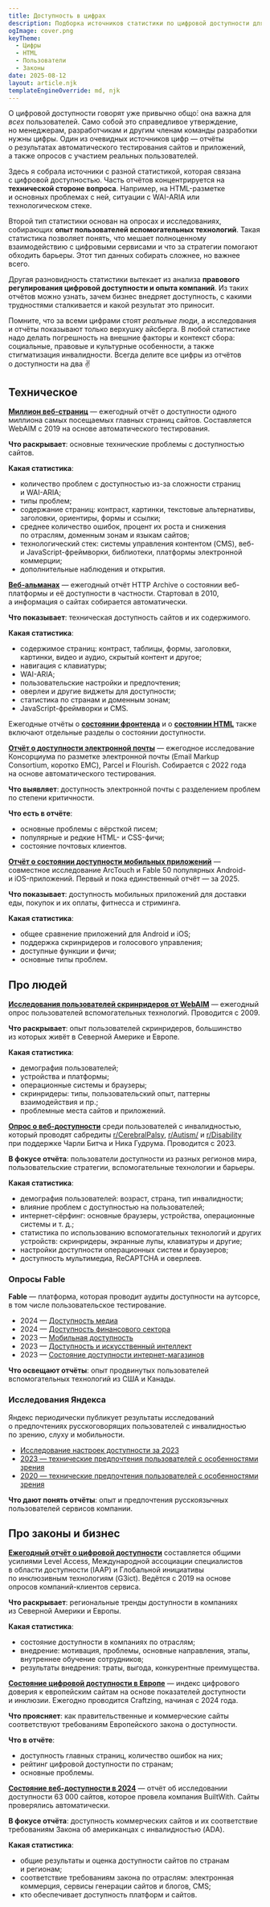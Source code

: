 ```yaml
---
title: Доступность в цифрах
description: Подборка источников статистики по цифровой доступности для разработчиков. Включает технические отчёты, опросы пользователей, исследования бизнеса и правового регулирования.
ogImage: cover.png
keyTheme:
  - Цифры
  - HTML
  - Пользователи
  - Законы
date: 2025-08-12
layout: article.njk
templateEngineOverride: md, njk
---
```


О цифровой доступности говорят уже привычно общо́: она важна для *всех* пользователей. Само собой это справедливое утверждение, но менеджерам, разработчикам и другим членам команды разработки нужны цифры. Один из очевидных источников цифр — отчёты о результатах автоматического тестирования сайтов и приложений, а также опросов с участием реальных пользователей.

Здесь я собрала источники с разной статистикой, которая связана с цифровой доступностью. Часть отчётов концентрируется на **технической стороне вопроса**. Например, на HTML-разметке и основных проблемах с ней, ситуации с WAI-ARIA или технологическом стеке.

Второй тип статистики основан на опросах и исследованиях, собирающих **опыт пользователей вспомогательных технологий**. Такая статистика позволяет понять, что мешает полноценному взаимодействию с цифровыми сервисами и что за стратегии помогают обходить барьеры. Этот тип данных собирать сложнее, но важнее всего.

Другая разновидность статистики вытекает из анализа **правового регулирования цифровой доступности и опыта компаний**. Из таких отчётов можно узнать, зачем бизнес внедряет доступность, с какими трудностями сталкивается и какой результат это приносит.

Помните, что за всеми цифрами стоят *реальные* люди, а исследования и отчёты показывают только верхушку айсберга. В любой статистике надо делать погрешность на внешние факторы и контекст сбора: социальные, правовые и культурные особенности, а также стигматизация инвалидности. Всегда делите все цифры из отчётов о доступности на два ✌️

## Техническое

**[Миллион веб-страниц](https://webaim.org/projects/million/)** — ежегодный отчёт о доступности одного миллиона самых посещаемых главных страниц сайтов. Составляется WebAIM с 2019 на основе автоматического тестирования.

**Что раскрывает**: основные технические проблемы с доступностью сайтов.

**Какая статистика**:

- количество проблем с доступностью из-за сложности страниц и WAI-ARIA;
- типы проблем;
- содержание страниц: контраст, картинки, текстовые альтернативы, заголовки, ориентиры, формы и ссылки;
- среднее количество ошибок, процент их роста и снижения по отраслям, доменным зонам и языкам сайтов;
- технологический стек: системы управления контентом (CMS), веб- и JavaScript-фреймворки, библиотеки, платформы электронной коммерции;
- дополнительные наблюдения и открытия.

**[Веб-альманах](https://almanac.httparchive.org/en/)** — ежегодный отчёт HTTP Archive о состоянии веб-платформы и её доступности в частности. Стартовал в 2010, а информация о сайтах собирается автоматически.

**Что показывает**: техническая доступность сайтов и их содержимого.

**Какая статистика**:

- содержимое страниц: контраст, таблицы, формы, заголовки, картинки, видео и аудио, скрытый контент и другое;
- навигация с клавиатуры;
- WAI-ARIA;
- пользовательские настройки и предпочтения;
- оверлеи и другие виджеты для доступности;
- статистика по странам и доменным зонам;
- JavaScript-фреймворки и CMS.

Ежегодные отчёты о **[состоянии фронтенда](https://tsh.io/state-of-frontend/)** и о **[состоянии HTML](https://stateofhtml.com/en-US)** также включают отдельные разделы о состоянии доступности.

**[Отчёт о доступности электронной почты](https://emailmarkup.org/en/reports/accessibility/)** — ежегодное исследование Консорциума по разметке электронной почты (Email Markup Consortium, коротко EMC), Parcel и Flourish. Собирается с 2022 года на основе автоматического тестирования.

**Что выявляет**: доступность электронной почты с разделением проблем по степени критичности.

**Что есть в отчёте**:

- основные проблемы с вёрсткой писем;
- популярные и редкие HTML- и CSS-фичи;
- состояние почтовых клиентов.

**[Отчёт о состоянии доступности мобильных приложений](https://arctouch.com/state-of-mobile-app-accessibility)** — совместное исследование ArcTouch и Fable 50 популярных Android- и iOS-приложений. Первый и пока единственный отчёт — за 2025.

**Что показывает**: доступность мобильных приложений для доставки еды, покупок и их оплаты, фитнесса и стриминга.

**Какая статистика**:

- общее сравнение приложений для Android и iOS;
- поддержка скринридеров и голосового управления;
- доступные функции и фичи;
- основные типы проблем.

## Про людей

**[Исследования пользователей скринридеров от WebAIM](https://webaim.org/projects/screenreadersurvey10/)** — ежегодный опрос пользователей вспомогательных технологий. Проводится с 2009.

**Что раскрывает**: опыт пользователей скринридеров, большинство из которых живёт в Северной Америке и Европе.

**Какая статистика**:

- демография пользователей;
- устройства и платформы;
- операционные системы и браузеры;
- скринридеры: типы, пользовательский опыт, паттерны взаимодействия и пр.;
- проблемные места сайтов и приложений.

**[Опрос о веб-доступности](https://webaccessibilitysurvey.com/survey-results/)** среди пользователей с инвалидностью, который проводят сабредиты [r/CerebralPalsy](https://www.reddit.com/r/CerebralPalsy/), [r/Autism/](http://reddit.com/r/autism/) и [r/Disability](https://www.reddit.com/r/disability/) при поддержке Чарли Битча и Ника Гудрума. Проводится с 2023.

**В фокусе отчёта**: пользователи доступности из разных регионов мира, пользовательские стратегии, вспомогательные технологии и барьеры.

**Какая статистика**:

- демография пользователей: возраст, страна, тип инвалидности;
- влияние проблем с доступностью на пользователей;
- интернет-сёрфинг: основные браузеры, устройства, операционные системы и т. д.;
- статистика по использованию вспомогательных технологий и других устройств: скринридеры, экранные лупы, клавиатуры и другие;
- настройки доступности операционных систем и браузеров;
- доступность мультимедиа, ReCAPTCHA и оверлеев.

### Опросы Fable

**Fable** — платформа, которая проводит аудиты доступности на аутсорсе, в том числе пользовательское тестирование.

- 2024 — [Доступность медиа](https://makeitfable.com/insights/media-accessibility/)
- 2024 — [Доступность финансового сектора](https://makeitfable.com/insights/accessibility-in-finance/)
- 2023 — [Мобильная доступность](https://makeitfable.com/insights/insights-mobile-accessibility/)
- 2023 — [Доступность и искусственный интеллект](https://makeitfable.com/article/insights-ai-and-accessibility/)
- 2023 — [Состояние доступности интернет-магазинов](https://makeitfable.com/insights/insights-the-state-of-online-shopping-for-people-with-disabilities/)

**Что освещают отчёты**: опыт продвинутых пользователей вспомогательных технологий из США и Канады.

### Исследования Яндекса

Яндекс периодически публикует результаты исследований о предпочтениях русскоговорящих пользователей с инвалидностью по зрению, слуху и мобильности.

- [Исследование настроек доступности за 2023](https://inclusion.yandex.ru/settingsresearch)
- [2023 — технические предпочтения пользователей с особенностями зрения](https://habr.com/ru/companies/yandex/articles/788740/)
- [2020 — технические предпочтения пользователей с особенностями зрения](https://habr.com/ru/companies/yandex/articles/515460/)

**Что дают понять отчёты**: опыт и предпочтения русскоязычных пользователей сервисов компании.

## Про законы и бизнес

**[Ежегодный отчёт о цифровой доступности](https://www.levelaccess.com/state-of-digital-accessibility/)** составляется общими усилиями Level Access, Международной ассоциации специалистов в области доступности (IAAP) и Глобальной инициативы по инклюзивным технологиям (G3ict). Ведётся с 2019 на основе опросов компаний-клиентов сервиса.

**Что раскрывает**: региональные тренды доступности в компаниях из Северной Америки и Европы.

**Какая статистика**:

- состояние доступности в компаниях по отраслям;
- внедрение: мотивация, проблемы, основные направления, этапы, внутреннее обучение сотрудников;
- результаты внедрения: траты, выгода, конкурентные преимущества.

**[Состояние цифровой доступности в Европе](https://www.digitaltrustindex.eu)** — индекс цифрового доверия к европейским сайтам на основе показателей доступности и инклюзии. Ежегодно проводится Craftzing, начиная с 2024 года.

**Что проясняет**: как правительственные и коммерческие сайты соответствуют требованиям Европейского закона о доступности.

**Что в отчёте**:

- доступность главных страниц, количество ошибок на них;
- рейтинг цифровой доступности по странам;
- основные проблемы.

**[Состояние веб-доступности в 2024](https://www.accessibilitychecker.org/research-papers/the-state-of-web-accessibility-in-2024-research-report/)** — отчёт об исследовании доступности 63 000 сайтов, которое провела компания BuiltWith. Сайты проверялись автоматически.

**В фокусе отчёта**: доступность коммерческих сайтов и их соответствие требованиям Закона об американцах с инвалидностью (ADA).

**Какая статистика**:

- общие результаты и оценка доступности сайтов по странам и регионам;
- соответствие требованиям закона по отраслям: электронная коммерция, сервисы генерации сайтов и блогов, CMS;
- кто обеспечивает доступность платформ и сайтов.

